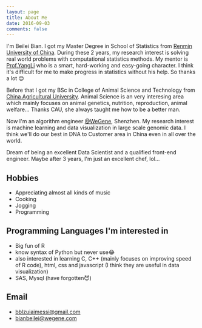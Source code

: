 ```yaml
---
layout: page
title: About Me
date: 2016-09-03
comments: false
---
```


I'm Beilei Bian. I got my Master Degree in School of Statistics from [Renmin University of China](http://www.ruc.edu.cn). During these 2 years, my research interest is solving real world problems with computational statistics methods. My mentor is [Prof.YangLi](http://stat.ruc.edu.cn/teacher_more.php?id=66&cid=25) who is a smart, hard-working and easy-going character. I think it's difficult for me to make progress in statistics without his help. So thanks a lot 😌

Before that I got my BSc in College of Animal Science and Technology from [China Agricultural University](http://www.cau.edu.cn). Animal Science is an very interesing area which mainly focuses on animal genetics, nutrition, reproduction, animal welfare... Thanks CAU, she always taught me how to be a better man.

Now I'm an algorithm engineer [@WeGene](https://www.wegene.com), Shenzhen. My research interest is machine learning and data visualization in large scale genomic data. I think we'll do our best in DNA to Customer area in China even in all over the world.

Dream of being an excellent Data Scientist and a qualified front-end engineer. Maybe after 3 years, I'm just an excellent chef, lol...

## Hobbies

* Appreciating almost all kinds of music
* Cooking
* Jogging
* Programming


## Programming Languages I'm interested in

* Big fun of R
* know syntax of Python but never use😂
* also interested in learning C, C++ (mainly focuses on improving speed of R code), html, css and javascript (I think they are useful in data visualization)
* SAS, Mysql (have forgotten😈)

## Email

* bblzuiaimessi@gmail.com
* bianbeilei@wegene.com
